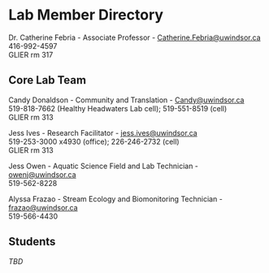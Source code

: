 # Lab Member Directory

Dr. Catherine Febria - Associate Professor - Catherine.Febria@uwindsor.ca  
416-992-4597  
GLIER rm 317

## Core Lab Team
Candy Donaldson - Community and Translation - Candy@uwindsor.ca  
519-818-7662 (Healthy Headwaters Lab cell); 519-551-8519 (cell)  
GLIER rm 313

Jess Ives - Research Facilitator - jess.ives@uwindsor.ca  
519-253-3000 x4930 (office); 226-246-2732 (cell)  
GLIER rm 313

Jess Owen - Aquatic Science Field and Lab Technician - owenj@uwindsor.ca  
519-562-8228  

Alyssa Frazao - Stream Ecology and Biomonitoring Technician - frazao@uwindsor.ca  
519-566-4430

## Students
*TBD*
